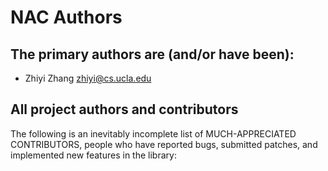 NAC Authors
===============

## The primary authors are (and/or have been):

* Zhiyi Zhang           <zhiyi@cs.ucla.edu>

## All project authors and contributors

The following is an inevitably incomplete list of MUCH-APPRECIATED CONTRIBUTORS,
people who have reported bugs, submitted patches, and implemented new features
in the library:
